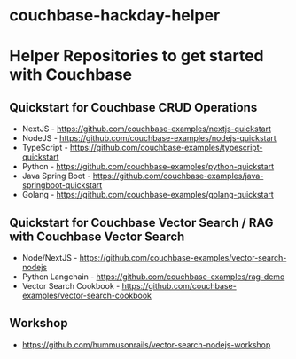 # couchbase-hackday-helper


# Helper Repositories to get started with Couchbase


## Quickstart for Couchbase CRUD Operations 
- NextJS - https://github.com/couchbase-examples/nextjs-quickstart
- NodeJS - https://github.com/couchbase-examples/nodejs-quickstart
- TypeScript - https://github.com/couchbase-examples/typescript-quickstart
- Python - https://github.com/couchbase-examples/python-quickstart
- Java Spring Boot - https://github.com/couchbase-examples/java-springboot-quickstart
- Golang - https://github.com/couchbase-examples/golang-quickstart

## Quickstart for Couchbase Vector Search / RAG with Couchbase Vector Search 
- Node/NextJS - https://github.com/couchbase-examples/vector-search-nodejs
- Python Langchain - https://github.com/couchbase-examples/rag-demo
- Vector Search Cookbook - https://github.com/couchbase-examples/vector-search-cookbook

## Workshop 
- https://github.com/hummusonrails/vector-search-nodejs-workshop
